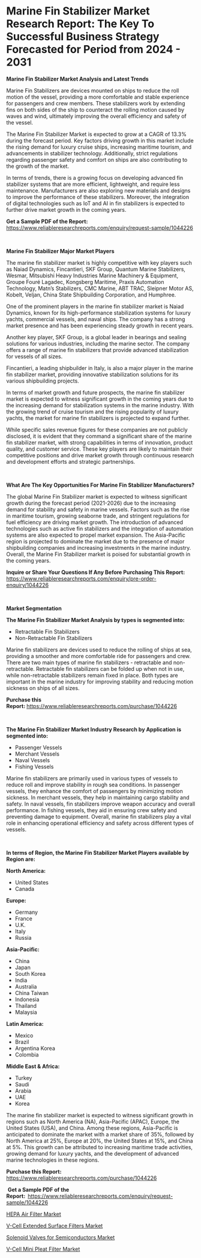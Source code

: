 <p><h1>Marine Fin Stabilizer Market Research Report: The Key To Successful Business Strategy Forecasted for Period from 2024 - 2031</h1></p><p><strong>Marine Fin Stabilizer Market Analysis and Latest Trends</strong></p>
<p><p>Marine Fin Stabilizers are devices mounted on ships to reduce the roll motion of the vessel, providing a more comfortable and stable experience for passengers and crew members. These stabilizers work by extending fins on both sides of the ship to counteract the rolling motion caused by waves and wind, ultimately improving the overall efficiency and safety of the vessel.</p><p>The Marine Fin Stabilizer Market is expected to grow at a CAGR of 13.3% during the forecast period. Key factors driving growth in this market include the rising demand for luxury cruise ships, increasing maritime tourism, and advancements in stabilizer technology. Additionally, strict regulations regarding passenger safety and comfort on ships are also contributing to the growth of the market.</p><p>In terms of trends, there is a growing focus on developing advanced fin stabilizer systems that are more efficient, lightweight, and require less maintenance. Manufacturers are also exploring new materials and designs to improve the performance of these stabilizers. Moreover, the integration of digital technologies such as IoT and AI in fin stabilizers is expected to further drive market growth in the coming years.</p></p>
<p><strong>Get a Sample PDF of the Report:&nbsp;</strong> <a href="https://www.reliableresearchreports.com/enquiry/request-sample/1044226">https://www.reliableresearchreports.com/enquiry/request-sample/1044226</a></p>
<p>&nbsp;</p>
<p><strong>Marine Fin Stabilizer Major Market Players</strong></p>
<p><p>The marine fin stabilizer market is highly competitive with key players such as Naiad Dynamics, Fincantieri, SKF Group, Quantum Marine Stabilizers, Wesmar, Mitsubishi Heavy Industries Marine Machinery & Equipment, Groupe Fouré Lagadec, Kongsberg Maritime, Praxis Automation Technology, Matn’s Stabilizers, CMC Marine, ABT TRAC, Sleipner Motor AS, Kobelt, Veljan, China State Shipbuilding Corporation, and Humphree.</p><p>One of the prominent players in the marine fin stabilizer market is Naiad Dynamics, known for its high-performance stabilization systems for luxury yachts, commercial vessels, and naval ships. The company has a strong market presence and has been experiencing steady growth in recent years.</p><p>Another key player, SKF Group, is a global leader in bearings and sealing solutions for various industries, including the marine sector. The company offers a range of marine fin stabilizers that provide advanced stabilization for vessels of all sizes.</p><p>Fincantieri, a leading shipbuilder in Italy, is also a major player in the marine fin stabilizer market, providing innovative stabilization solutions for its various shipbuilding projects.</p><p>In terms of market growth and future prospects, the marine fin stabilizer market is expected to witness significant growth in the coming years due to the increasing demand for stabilization systems in the marine industry. With the growing trend of cruise tourism and the rising popularity of luxury yachts, the market for marine fin stabilizers is projected to expand further.</p><p>While specific sales revenue figures for these companies are not publicly disclosed, it is evident that they command a significant share of the marine fin stabilizer market, with strong capabilities in terms of innovation, product quality, and customer service. These key players are likely to maintain their competitive positions and drive market growth through continuous research and development efforts and strategic partnerships.</p></p>
<p>&nbsp;</p>
<p><strong>What Are The Key Opportunities For Marine Fin Stabilizer Manufacturers?</strong></p>
<p><p>The global Marine Fin Stabilizer market is expected to witness significant growth during the forecast period (2021-2026) due to the increasing demand for stability and safety in marine vessels. Factors such as the rise in maritime tourism, growing seaborne trade, and stringent regulations for fuel efficiency are driving market growth. The introduction of advanced technologies such as active fin stabilizers and the integration of automation systems are also expected to propel market expansion. The Asia-Pacific region is projected to dominate the market due to the presence of major shipbuilding companies and increasing investments in the marine industry. Overall, the Marine Fin Stabilizer market is poised for substantial growth in the coming years.</p></p>
<p><strong>Inquire or Share Your Questions If Any Before Purchasing This Report:</strong> <a href="https://www.reliableresearchreports.com/enquiry/pre-order-enquiry/1044226">https://www.reliableresearchreports.com/enquiry/pre-order-enquiry/1044226</a></p>
<p>&nbsp;</p>
<p><strong>Market Segmentation</strong></p>
<p><strong>The Marine Fin Stabilizer Market Analysis by types is segmented into:</strong></p>
<p><ul><li>Retractable Fin Stabilizers</li><li>Non-Retractable Fin Stabilizers</li></ul></p>
<p><p>Marine fin stabilizers are devices used to reduce the rolling of ships at sea, providing a smoother and more comfortable ride for passengers and crew. There are two main types of marine fin stabilizers - retractable and non-retractable. Retractable fin stabilizers can be folded up when not in use, while non-retractable stabilizers remain fixed in place. Both types are important in the marine industry for improving stability and reducing motion sickness on ships of all sizes.</p></p>
<p><strong>Purchase this Report:&nbsp;</strong><a href="https://www.reliableresearchreports.com/purchase/1044226">https://www.reliableresearchreports.com/purchase/1044226</a></p>
<p>&nbsp;</p>
<p><strong>The Marine Fin Stabilizer Market Industry Research by Application is segmented into:</strong></p>
<p><ul><li>Passenger Vessels</li><li>Merchant Vessels</li><li>Naval Vessels</li><li>Fishing Vessels</li></ul></p>
<p><p>Marine fin stabilizers are primarily used in various types of vessels to reduce roll and improve stability in rough sea conditions. In passenger vessels, they enhance the comfort of passengers by minimizing motion sickness. In merchant vessels, they help in maintaining cargo stability and safety. In naval vessels, fin stabilizers improve weapon accuracy and overall performance. In fishing vessels, they aid in ensuring crew safety and preventing damage to equipment. Overall, marine fin stabilizers play a vital role in enhancing operational efficiency and safety across different types of vessels.</p></p>
<p>&nbsp;</p>
<p><strong>In terms of Region, the Marine Fin Stabilizer Market Players available by Region are:</strong></p>
<p>
    <p> <strong> North America: </strong>
        <ul>
            <li>United States</li>
            <li>Canada</li>
        </ul>
        </p> 
    <p> <strong> Europe: </strong>
        <ul>
            <li>Germany</li>
            <li>France</li>
            <li>U.K.</li>
            <li>Italy</li>
            <li>Russia</li>
        </ul>
        </p> 
    <p> <strong> Asia-Pacific: </strong>
        <ul>
            <li>China</li>
            <li>Japan</li>
            <li>South Korea</li>
            <li>India</li>
            <li>Australia</li>
            <li>China Taiwan</li>
            <li>Indonesia</li>
            <li>Thailand</li>
            <li>Malaysia</li>
        </ul>
        </p> 
    <p> <strong> Latin America: </strong>
        <ul>
            <li>Mexico</li>
            <li>Brazil</li>
            <li>Argentina Korea</li>
            <li>Colombia</li>
        </ul>
        </p> 
    <p> <strong> Middle East & Africa: </strong>
        <ul>
            <li>Turkey</li>
            <li>Saudi</li>
            <li>Arabia</li>
            <li>UAE</li>
            <li>Korea</li>
        </ul>
    </p>
    </p>
<p><p>The marine fin stabilizer market is expected to witness significant growth in regions such as North America (NA), Asia-Pacific (APAC), Europe, the United States (USA), and China. Among these regions, Asia-Pacific is anticipated to dominate the market with a market share of 35%, followed by North America at 25%, Europe at 20%, the United States at 15%, and China at 5%. This growth can be attributed to increasing maritime trade activities, growing demand for luxury yachts, and the development of advanced marine technologies in these regions.</p></p>
<p><strong>Purchase this Report: </strong><a href="https://www.reliableresearchreports.com/purchase/1044226">https://www.reliableresearchreports.com/purchase/1044226</a></p>
<p>&nbsp;<strong>Get a Sample PDF of the Report:&nbsp;&nbsp;</strong><a href="https://www.reliableresearchreports.com/enquiry/request-sample/1044226">https://www.reliableresearchreports.com/enquiry/request-sample/1044226</a></p>
<p><strong></strong></p>
<p><p><a href="https://view.publitas.com/reportprime-1/insights-into-hepa-air-filter-market-size-analysing-market-share-trends-and-growth-from-2023-to-2030/">HEPA Air Filter Market</a></p><p><a href="https://view.publitas.com/reportprime-1/v-cell-extended-surface-filters-market-growth-market-trends-covid-19-impact-and-forecasts-for-period-from-2023-2030/">V-Cell Extended Surface Filters Market</a></p><p><a href="https://summer-dogwood-3e9.notion.site/Decoding-the-Solenoid-Valves-for-Semiconductors-Market-A-Deep-Dive-into-the-Latest-Market-Trends-M-f578d06bedcd4bf393ce6db705b10ce6">Solenoid Valves for Semiconductors Market</a></p><p><a href="https://view.publitas.com/reportprime-1/v-cell-mini-pleat-filter-market-size-growth-outlook-from-2023-to-2030-projecting-at-markets-trends-analysis-by-application-regional-outlook-and-revenue/">V-Cell Mini Pleat Filter Market</a></p></p>